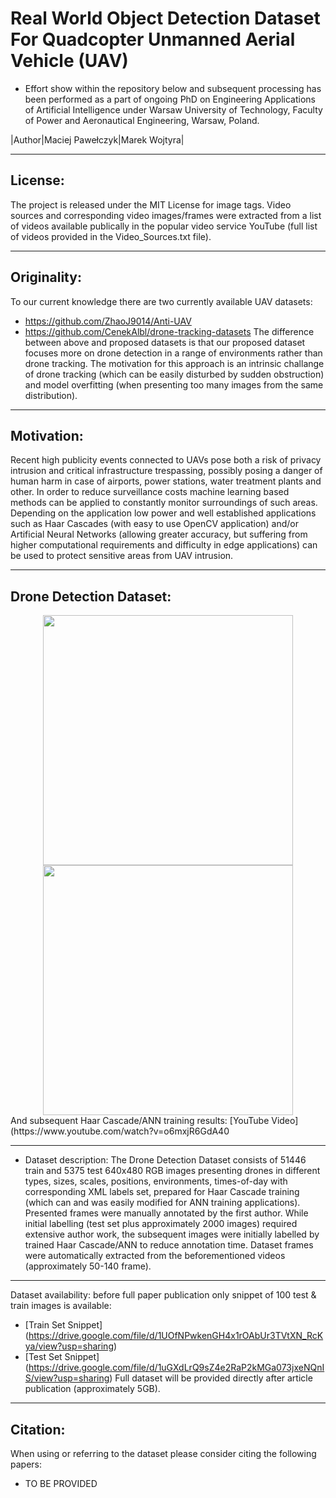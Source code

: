 # Real World Object Detection Dataset For Quadcopter Unmanned Aerial Vehicle (UAV)
* Effort show within the repository below and subsequent processing has been performed as a part of ongoing PhD on Engineering Applications of Artificial Intelligence under Warsaw University of Technology, Faculty of Power and Aeronautical Engineering, Warsaw, Poland.

|Author|Maciej Pawełczyk|Marek Wojtyra|

****

## License:

The project is released under the MIT License for image tags. Video sources and corresponding  video images/frames were extracted from a list of videos available publically in the popular video service YouTube (full list of videos provided in the Video_Sources.txt file).

****


## Originality:

To our current knowledge there are two currently available UAV datasets:
- https://github.com/ZhaoJ9014/Anti-UAV
- https://github.com/CenekAlbl/drone-tracking-datasets
The difference between above and proposed datasets is that our proposed dataset focuses more on drone detection in a range of environments rather than drone tracking. The motivation for this approach is an intrinsic challange of drone tracking (which can be easily disturbed by sudden obstruction) and model overfitting (when presenting too many images from the same distribution).

****

## Motivation:
Recent high publicity events connected to UAVs pose both a risk of privacy intrusion and critical infrastructure trespassing, possibly posing a danger of human harm in case of airports, power stations, water treatment plants and other. In order to reduce surveillance costs machine learning based methods can be applied to constantly monitor surroundings of such areas. Depending on the application low power and well established applications such as Haar Cascades (with easy to use OpenCV application) and/or Artificial Neural Networks (allowing greater accuracy, but suffering from higher computational requirements and difficulty in edge applications) can be used to protect sensitive areas from UAV intrusion.

****

## Drone Detection Dataset:
<div align="center">
    <img src="https://github.com/Maciullo/DroneDetectionDataset/Fig/pos_G2P8362.jpg" width="400"/><img src="https://github.com/Maciullo/DroneDetectionDataset/Fig/pos_G3P378.jpg" width="400"/>
</div>
And subsequent Haar Cascade/ANN training results:
[YouTube Video] (https://www.youtube.com/watch?v=o6mxjR6GdA40

****

- Dataset description: The Drone Detection Dataset consists of 51446 train and 5375 test 640x480 RGB images presenting drones in different types, sizes, scales, positions, environments, times-of-day with corresponding XML labels set, prepared for Haar Cascade training (which can and was easily modified for ANN training applications). Presented frames were manually annotated by the first author. While initial labelling (test set plus approximately 2000 images) required extensive author work, the subsequent images were initially labelled by trained Haar Cascade/ANN to reduce annotation time. Dataset frames were automatically extracted from the beforementioned videos (approximately 50-140 frame). 

****

Dataset availability: before full paper publication only snippet of 100 test & train images is available:
- [Train Set Snippet] (https://drive.google.com/file/d/1UOfNPwkenGH4x1rOAbUr3TVtXN_RcKya/view?usp=sharing)
- [Test Set Snippet] (https://drive.google.com/file/d/1uGXdLrQ9sZ4e2RaP2kMGa073jxeNQnIS/view?usp=sharing)
Full dataset will be provided directly after article publication (approximately 5GB).

****


## Citation:
When using or referring to the dataset please consider citing the following papers: 
- TO BE PROVIDED
